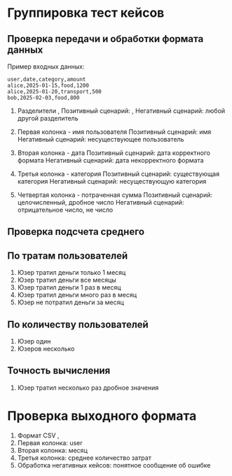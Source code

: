 # Группировка тест кейсов 

## Проверка передачи и обработки формата данных

Пример входных данных: 

```csv
user,date,category,amount
alice,2025-01-15,food,1200
alice,2025-01-20,transport,500
bob,2025-02-03,food,800
````

1) Разделители , 
    Позитивный сценарий: ,
    Негативный сценарий: любой другой разделитель

2) Первая колонка - имя пользователя
   Позитивный сценарий: имя
   Негативный сценарий: несуществующее пользователь

3) Вторая колонка - дата
   Позитивный сценарий: дата корректного формата
   Негативный сценарий: дата некорректного формата

4) Третья колонка - категория
   Позитивный сценарий: существующая категория
   Негативный сценарий: несуществующую категория

5) Четвертая колонка - потраченная сумма
   Позитивный сценарий: целочисленный, дробное число
   Негативный сценарий: отрицательное число, не число

## Проверка подсчета среднего 

## По тратам пользователей
1) Юзер тратил деньги только 1 месяц
2) Юзер тратил деньги все месяцы
3) Юзер тратил деньги 1 раз в месяц
4) Юзер тратил деньги много раз в месяц
5) Юзер не потратил деньги за месяц

## По количеству пользователей
1) Юзер один
2) Юзеров несколько 

## Точность вычисления
1) Юзер тратил несколько раз дробное значения 

# Проверка выходного формата
1) Формат CSV ,
2) Первая колонка: user
3) Вторая колонка: месяц
4) Третья колонка: среднее количество затрат 
5) Обработка негативных кейсов: понятное сообщение об ошибке 